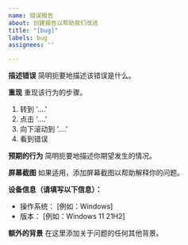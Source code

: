 ```yaml
---
name: 错误报告
about: 创建报告以帮助我们改进
title: "[bug]"
labels: bug
assignees: ''

---
```


**描述错误**
简明扼要地描述该错误是什么。

**重现**
重现该行为的步骤。
1. 转到 '....'
2. 点击 '....'
3. 向下滚动到 '....'
4. 看到错误

**预期的行为**
简明扼要地描述你期望发生的情况。

**屏幕截图**
如果适用，添加屏幕截图以帮助解释你的问题。

**设备信息（请填写以下信息）：**
- 操作系统： [例如：Windows]
- 版本： [例如：Windows 11 21H2]

**额外的背景**
在这里添加关于问题的任何其他背景。
